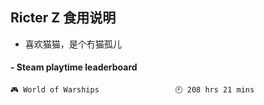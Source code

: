 ## Ricter Z 食用说明
- 喜欢猫猫，是个冇猫孤儿

<!-- steam-box start -->
#### - Steam playtime leaderboard
```text
🎮 World of Warships                 🕘 208 hrs 21 mins
```
<!-- Powered by https://github.com/YouEclipse/steam-box . -->
<!-- steam-box end -->
